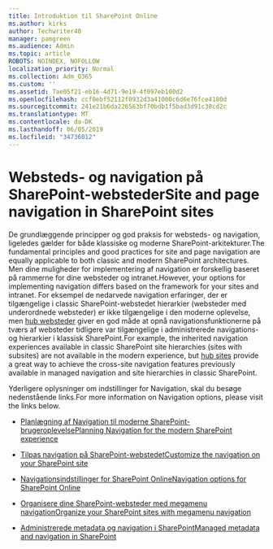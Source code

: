 ```yaml
---
title: Introduktion til SharePoint Online
ms.author: kirks
author: Techwriter40
manager: pamgreen
ms.audience: Admin
ms.topic: article
ROBOTS: NOINDEX, NOFOLLOW
localization_priority: Normal
ms.collection: Adm_O365
ms.custom: ''
ms.assetid: 7ae05f21-eb16-4d71-9e19-4f097eb100d2
ms.openlocfilehash: ccf0ebf52112f0932d3a41000c6d6e76fce4180d
ms.sourcegitcommit: 241e21b6da226563bf70bdb1f5bad3d91c38cd2c
ms.translationtype: MT
ms.contentlocale: da-DK
ms.lasthandoff: 06/05/2019
ms.locfileid: "34736012"
---
```

# <a name="site-and-page-navigation-in-sharepoint-sites"></a><span data-ttu-id="e21ab-102">Websteds- og navigation på SharePoint-websteder</span><span class="sxs-lookup"><span data-stu-id="e21ab-102">Site and page navigation in SharePoint sites</span></span>

<span data-ttu-id="e21ab-103">De grundlæggende principper og god praksis for websteds- og navigation, ligeledes gælder for både klassiske og moderne SharePoint-arkitekturer.</span><span class="sxs-lookup"><span data-stu-id="e21ab-103">The fundamental principles and good practices for site and page navigation are equally applicable to both classic and modern SharePoint architectures.</span></span> <span data-ttu-id="e21ab-104">Men dine muligheder for implementering af navigation er forskellig baseret på rammerne for dine websteder og intranet.</span><span class="sxs-lookup"><span data-stu-id="e21ab-104">However, your options for implementing navigation differs based on the framework for your sites and intranet.</span></span> <span data-ttu-id="e21ab-105">For eksempel de nedarvede navigation erfaringer, der er tilgængelige i classic SharePoint-webstedet hierarkier (websteder med underordnede websteder) er ikke tilgængelige i den moderne oplevelse, men [hub websteder](https://support.office.com/article/fe26ae84-14b7-45b6-a6d1-948b3966427f) giver en god måde at opnå navigationsfunktionerne på tværs af websteder tidligere var tilgængelige i administrerede navigations- og hierarkier i klassisk SharePoint.</span><span class="sxs-lookup"><span data-stu-id="e21ab-105">For example, the inherited navigation experiences available in classic SharePoint site hierarchies (sites with subsites) are not available in the modern experience, but [hub sites](https://support.office.com/article/fe26ae84-14b7-45b6-a6d1-948b3966427f) provide a great way to achieve the cross-site navigation features previously available in managed navigation and site hierarchies in classic SharePoint.</span></span>

 <span data-ttu-id="e21ab-106">Yderligere oplysninger om indstillinger for Navigation, skal du besøge nedenstående links.</span><span class="sxs-lookup"><span data-stu-id="e21ab-106">For more information on Navigation options, please visit the links below.</span></span>

 - [<span data-ttu-id="e21ab-107">Planlægning af Navigation til moderne SharePoint-brugeroplevelse</span><span class="sxs-lookup"><span data-stu-id="e21ab-107">Planning Navigation for the modern SharePoint experience</span></span>](https://docs.microsoft.com/en-us/sharepoint/plan-navigation-modern-experience)

- [<span data-ttu-id="e21ab-108">Tilpas navigation på SharePoint-webstedet</span><span class="sxs-lookup"><span data-stu-id="e21ab-108">Customize the navigation on your SharePoint site</span></span>](https://support.office.com/en-us/article/customize-the-navigation-on-your-sharepoint-site-3cd61ae7-a9ed-4e1e-bf6d-4655f0bf25ca)

- [<span data-ttu-id="e21ab-109">Navigationsindstillinger for SharePoint Online</span><span class="sxs-lookup"><span data-stu-id="e21ab-109">Navigation options for SharePoint Online</span></span>](https://docs.microsoft.com/en-us/office365/enterprise/navigation-options-for-sharepoint-online)
 
- [<span data-ttu-id="e21ab-110">Organisere dine SharePoint-websteder med megamenu navigation</span><span class="sxs-lookup"><span data-stu-id="e21ab-110">Organize your SharePoint sites with megamenu navigation</span></span>](https://techcommunity.microsoft.com/t5/Microsoft-SharePoint-Blog/Organize-your-SharePoint-sites-with-megamenu-navigation-and-new/ba-p/328068)

- [<span data-ttu-id="e21ab-111">Administrerede metadata og navigation i SharePoint</span><span class="sxs-lookup"><span data-stu-id="e21ab-111">Managed metadata and navigation in SharePoint</span></span>](https://docs.microsoft.com/en-us/sharepoint/dev/general-development/managed-metadata-and-navigation-in-sharepoint)


